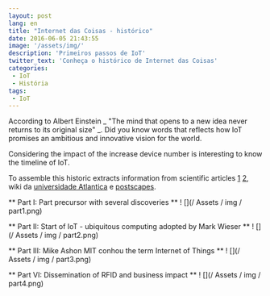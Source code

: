 ```yaml
---
layout: post
lang: en
title: "Internet das Coisas - histórico"
date: 2016-06-05 21:43:55
image: '/assets/img/'
description: 'Primeiros passos de IoT'
twitter_text: 'Conheça o histórico de Internet das Coisas'
categories:
 - IoT
 - História
tags:
 - IoT
---
```

According to Albert Einstein _ "The mind that opens to a new idea never returns to its original size" _. Did you know words that reflects how IoT promises an ambitious and innovative vision for the world.

Considering the impact of the increase device number is interesting to know the timeline of IoT.

To assemble this historic extracts information from scientific articles [1](http://ieeexplore.ieee.org/xpl/login.jsp?tp=&arnumber=7043637&url=http%3A%2F%2Fieeexplore.ieee.org%2Fxpls%2Fabs_all.jsp%3Farnumber%3D7043637)  [2](http://iot.ieee.org/images/files/pdf/IEEE_IoT_Towards_Definition_Internet_of_Things_Revision1_27MAY15.pdf), wiki da [universidade Atlantica](http://ssti1-1112.wikidot.com/a-internet-das-coisas) e [postscapes](http://postscapes.com/internet-of-things-history).


** Part I: Part precursor with several discoveries **
! [](/ Assets / img / part1.png)

** Part II: Start of IoT - ubiquitous computing adopted by Mark Wieser **
! [](/ Assets / img / part2.png)

** Part III: Mike Ashon MIT conhou the term Internet of Things **
! [](/ Assets / img / part3.png)

** Part VI: Dissemination of RFID and business impact **
! [](/ Assets / img / part4.png)
 